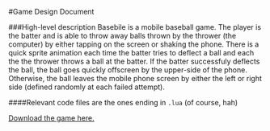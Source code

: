 #Game Design Document

###High-level description
Basebile is a mobile baseball game. The player is the batter and is able to throw away balls thrown by the thrower (the computer) by either tapping on the screen or shaking the phone. There is a quick sprite animation each time the batter tries to deflect a ball and each the the thrower throws a ball at the batter. If the batter successfuly deflects the ball, the ball goes quickly offscreen by the upper-side of the phone. Otherwise, the ball leaves the mobile phone screen by either the left or right side (defined randomly at each failed attempt).

####Relevant code files are the ones ending in `.lua` (of course, hah)

[Download the game here.](https://play.google.com/store/apps/details?id=com.gmail.oivatom.Basebile&hl=en)